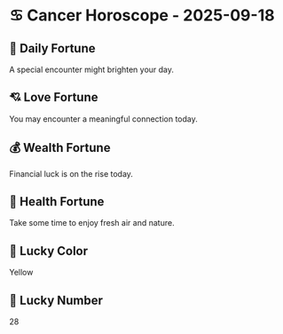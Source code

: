 # ♋ Cancer Horoscope - 2025-09-18

## 🎯 Daily Fortune

A special encounter might brighten your day.

## 💘 Love Fortune

You may encounter a meaningful connection today.

## 💰 Wealth Fortune

Financial luck is on the rise today.

## 🌱 Health Fortune

Take some time to enjoy fresh air and nature.

## 🎨 Lucky Color

Yellow

## 🔢 Lucky Number

28
